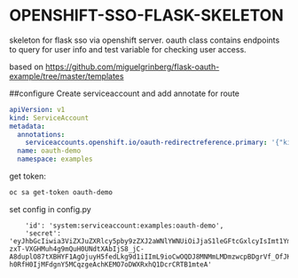 # OPENSHIFT-SSO-FLASK-SKELETON
skeleton for flask sso via openshift server.
oauth class contains endpoints to query for user info and
test variable for checking user access.

based on https://github.com/miguelgrinberg/flask-oauth-example/tree/master/templates


##configure
Create serviceaccount and add annotate for route
```yaml
apiVersion: v1
kind: ServiceAccount
metadata:
  annotations:
    serviceaccounts.openshift.io/oauth-redirectreference.primary: '{"kind":"OAuthRedirectReference","apiVersion":"v1","reference":{"kind":"Route","name":"oauth-demo"}}'
  name: oauth-demo
  namespace: examples
``` 

get token:
```bash
oc sa get-token oauth-demo
```
set config in config.py
```
    'id': 'system:serviceaccount:examples:oauth-demo',
    'secret': 'eyJhbGcIiwia3ViZXJuZXRlcy5pby9zZXJ2aWNlYWNUiOiJjaS1leGFtcGxlcyIsImt1YmVybmV0ZXMuaW8vc2VydmljZWFjY291bnQvc2VjcmV0Lm5hbWUiOiJvYXV0aC1kZW1vLXRva2VuLW5ybjdrIiwia3ViZXJuZXRlcy5pby9zZXJ2aWNlYWNjb3VudC9zZXJ2aWNlLWFjY291bnQubmFtZSI6Im9hdXRoLWRlbW8iLCJrdWJlcm5ldGVzLmlvL3NlcnZpY2VhY2NvdW50L3NlcnZpY2UtYWNjb3VudC51aWQiOiIzYWY1MzFiNi1kZjJkLTExZWEtYTE2MC1mYTE2M2VjMTU0NWYiLCJzdWIiOiJzeXN0ZW06c2VydmljZWFjY291bnQ6Y2ktZXhhbXBsZXM6b2F1dGgtZGVtbyJ9.Ys2mrW2YDfAcyr_CNijj7ZRGSleED3RwTZgwv61TFRUjx_PLrAclcX5f2s392UE09ThzIIkziYR1KguR2dzrmbwAo2PzS2QO0Zm5eT_hQj_ATQxDpq15i3mDsXiiG-zxT-VXGHMuh4g9mQuH0UNdtXAbIjS8_jC-A8duplO87tXBHYF1AgOjuyH5fedLkg9d1iIImL9ioCwOQDJ8MNMmLMDmzwcpBDgrVf_OfJKNM7JvAoF65hzCTqYLVQWOI7hEchLeIlNycFMiIGYxHuB1bgbfFdAnmCJfo_b-h0RfH0IjMFdgnY5MCqzgeAchKEMO7oDWXRxhQ1DcrCRTB1mteA'
    
```